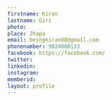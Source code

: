 ```yaml
---
firstname: Kiran
lastname: Giri
photo: 
place: Jhapa
email: beingkiran88@gmail.com
phonenumber: 9824060133
facebook: https://facebook.com/
twitter:
linkedin:
instagram:
memberid:
layout: profile
---
```

